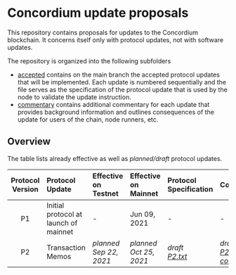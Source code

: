 # Concordium update proposals

This repository contains proposals for updates to the Concordium blockchain.
It concerns itself only with protocol updates, not with software updates.

The repository is organized into the following subfolders
- [accepted](./accepted) contains on the main branch the accepted protocol
  updates that will be implemented. Each update is numbered sequentially and the
  file serves as the specification of the protocol update that is used by the
  node to validate the update instruction.
- [commentary](./commentary) contains additional commentary for each update that
  provides background information and outlines consequences of the update for
  users of the chain, node runners, etc.
  
## Overview

The table lists already effective as well as *planned/draft* protocol updates.

| Protocol Version | Protocol Update | Effective on Testnet | Effective on Mainnet | Protocol Specification | Commentary | Specification Hash | Transaction Hash (Mainnet) | Block Hash (Mainnet) |
| :---: | :--- | :--- | :--- | :--- | :--- | :--- | :--- | :--- |
| P1 | Initial protocol at launch of mainnet | - | Jun 09, 2021 | - | - | - | - | - |
| P2 | Transaction Memos | *planned  Sep 22, 2021* | *planned  Oct 25, 2021* | *draft <br/> [P2.txt](../main/accepted/P2.txt)* | *draft <br/> [P2-commentary.txt](../main/commentary/P2-commentary.txt)* | `4318fc1e8137114b2b85a118bc468fdfac1b678e705777cf80729dd2f80363c9`  |   |   |
